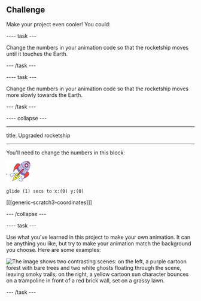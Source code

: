 ## Challenge

Make your project even cooler! You could:

---- task ---

Change the numbers in your animation code so that the rocketship moves until it touches the Earth.

--- /task ---

---- task ---

Change the numbers in your animation code so that the  rocketship moves more slowly towards the Earth.

--- /task ---


---- collapse ---

---

title: Upgraded rocketship

---

You'll need to change the numbers in this block:

![The image shows a small, cartoon-style rocket with a purple body, red fins, and a circular window, set against a blue background. Yellow flames and white smoke clouds emerge from the rocket's exhaust, suggesting it is in motion. The compact size of the image indicates it is likely used as a thumbnail or icon.](images/sprite-rocketship.png)

```blocks3
glide (1) secs to x:(0) y:(0)
```

[[[generic-scratch3-coordinates]]]

--- /collapse ---

---- task ---

Use what you've learned in this project to make your own animation. It can be anything you like, but try to make your animation match the background you choose. Here are some examples:

![The image shows two contrasting scenes: on the left, a purple cartoon forest with bare trees and two white ghosts floating through the scene, leaving smoky trails; on the right, a yellow cartoon sun character bounces on a trampoline in front of a red brick wall, set on a grassy lawn.](images/space-egs.png)

--- /task ---

